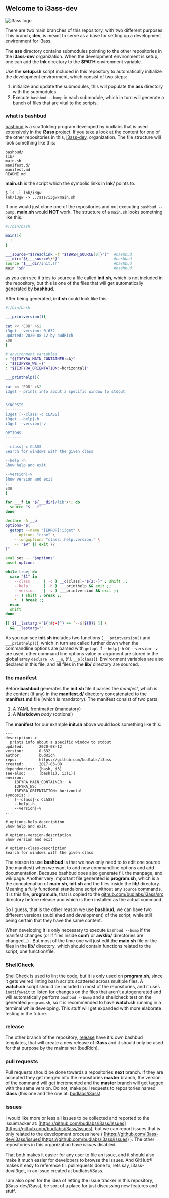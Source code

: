 ## Welcome to i3ass-dev

![i3ass logo](assets/i3ass-first-logo2021-05-26-300x200.png)

There are two main branches of this repository,
with two different purposes.
This branch, **dev**, 
is meant to serve as a base for setting up a development environment for i3ass. 

The **ass** directory contains submodules pointing to the other repositories in the **i3ass-dev** organization. 
When the development environment is setup, 
one can add the **lnk** directory to the **$PATH** environment variable.  

Use the **setup.sh** script included in this repository to automatically initialize the development environment,
which consist of two steps:  

1. initialize and update the submodules, this will populate the **ass** directory with the submodules.
2. Execute `bashbud --bump` in each submodule, which in turn will generate a bunch of files that are vital to the scripts.

### what is bashbud

[bashbud](https://github.com/budlabs/bashbud) is a scaffolding program developed by budlabs that is used extensively in the **i3ass** project.
If you take a look at the content for one of the other repositories in this,
[i3ass-dev](https://github.com/i3ass-dev), organization.
The file structure will look something like this:  

```
bashbud/
lib/
main.sh
manifest.d/
manifest.md
README.md
```

**main.sh** is the script which the symbolic links in **lnk/** points to. 

``` shell
$ ls -l lnk/i3gw
lnk/i3gw -> ../ass/i3gw/main.sh
```

If one would just clone one of the repositories and not executing `bashbud --bump`,
**main.sh** would **NOT** work. The structure of a `main.sh` looks something like this:  

``` bash
#!/bin/bash

main(){
  :
}

___source="$(readlink -f "${BASH_SOURCE[0]}")"  #bashbud
___dir="${___source%/*}"                        #bashbud
source "$___dir/init.sh"                        #bashbud
main "$@"                                       #bashbud
```

as you can see it tries to source a file called **init.sh**, which is not included in the repository, but this is one of the files that will get automatically generated by **bashbud**.

After being generated, **init.sh** could look like this:  
``` bash
#!/bin/bash

___printversion(){
  
cat << 'EOB' >&2
i3get - version: 0.632
updated: 2020-08-12 by budRich
EOB
}

# environment variables
: "${I3FYRA_MAIN_CONTAINER:=A}"
: "${I3FYRA_WS:=}"
: "${I3FYRA_ORIENTATION:=horizontal}"

___printhelp(){
  
cat << 'EOB' >&2
i3get - prints info about a specific window to stdout


SYNOPSIS
--------
i3get [--class|-c CLASS]     
i3get --help|-h
i3get --version|-v

OPTIONS
-------

--class|-c CLASS  
Search for windows with the given class

--help|-h  
Show help and exit.

--version|-v  
Show version and exit
...
EOB
}

for ___f in "${___dir}/lib"/*; do
  source "$___f"
done

declare -A __o
options="$(
  getopt --name "[ERROR]:i3get" \
    --options "c:hv" \
    --longoptions "class:,help,version," \
    -- "$@" || exit 77
)"

eval set -- "$options"
unset options

while true; do
  case "$1" in
    --class      | -c ) __o[class]="${2:-}" ; shift ;;
    --help       | -h ) ___printhelp && exit ;;
    --version    | -v ) ___printversion && exit ;;
    -- ) shift ; break ;;
    *  ) break ;;
  esac
  shift
done

[[ ${__lastarg:="${!#:-}"} =~ ^--$|${0}$ ]] \
  && __lastarg="" 
```

As you can see **init.sh** includes two functions (`___printversion()` and `___printhelp()`), which in turn are called further down when the commandline options are parsed with `getopt` if `--help|-h` or `--version|-v` are used, other command line options value or argument are stored in the global array `declare -A __o`, (f.i. `__o[class]`). Environment variables are also declared in this file, and all files in the **lib/** directory are sourced.  

### the manifest

Before **bashbud** generates the **init.sh** file it parses the *manifest*, which is the content (if any) in the **manifest.d/** directory concatenated to the **manifest.md** file (which is mandatory). The manifest consist of two parts:  

1. A [YAML](https://en.wikipedia.org/wiki/YAML) frontmatter (mandatory)
2. A **Markdown** *body* (optional)

The **manifest** for our example **init.sh** above would look something like this:  

```
---
description: >
  prints info about a specific window to stdout
updated:       2020-08-12
version:       0.632
author:        budRich
repo:          https://github.com/budlabs/i3ass
created:       2017-03-08
dependencies:  [bash, i3]
see-also:      [bash(1), i3(1)]
environ:
    I3FYRA_MAIN_CONTAINER:  A
    I3FYRA_WS:
    I3FYRA_ORIENTATION: horizontal
synopsis: |
    [--class|-c CLASS]      
    --help|-h
    --version|-v
...

# options-help-description
Show help and exit.

# options-version-description
Show version and exit

# options-class-description
Search for windows with the given class
```

The reason to use **bashbud** is that we now only need to to edit one source (the manifest) when we want to add new commandline options and add documentation. Because bashbud does also generate f.i. the manpage, and wikipage. Another very important file generated is **program.sh**, which is a the concatenation of **main.sh**, **init.sh** and the files inside the **lib/** directory. Meaning a fully functional standalone script without any `source` commands. It is this file, **program.sh**, that is copied to the [github.com/budlabs/i3ass/src](https://github.com/budlabs/i3ass/src) directory before release and which is then installed as the actual command.  

So I guess, that is the other reason we use **bashbud**, 
we can have two different versions (published and development) of the script, 
while still being certain that they have the same content.

When developing it is only necessary to execute `bashbud --bump` if the manifest changes (or if files inside **conf/** or **awklib/** directories are changed...) .
But most of the time one will just edit the **main.sh** file or the files in the **lib/** directory,
which should contain functions related to the script, one function/file.  

### ShellCheck

[ShellCheck](https://www.shellcheck.net/) is used to lint the code,
but it is only used on **program.sh**,
since it gets weired linting bash scripts scattered across multiple files.
A **watch.sh** script should be included in most of the repositories,
and it uses `inotifywait` to listen for changes on the files that aren't autogenerated and will automatically perform `bashbud --bump` and a shellcheck test on the generated `program.sh`, so it is recommended to have **watch.sh** running in a terminal while developing. This stuff will get expanded with more elaborate testing in the future.  

### release

The other branch of the repository, [release](https://github.com/i3ass-dev/i3ass/tree/release) have it's own bashbud templates, that will create a new release of **i3ass** and it should only be used for that purpose by the maintainer (budRich).  

### pull requests

Pull requests should be done towards a repositories **next** branch.
If they are accepted they get merged into the repositories **master** branch,
the version of the command will get incremented and the **master** branch will get tagged with the same version. Do not, make pull requests to repositories named **i3ass** (this one and the one at: [budlabs/i3ass](https://github.com/budlabs/i3ass)).

### issues

I would like more or less all issues to be collected and reported to the issuetracker at: [https://github.com/budlabs/i3ass/issues](https://github.com/budlabs/i3ass/issues), but we can report issues that is only related to the development process here ( [https://github.com/i3ass-dev/i3ass/issues](https://github.com/budlabs/i3ass/issues) ). The other repositories in this organization have *issues* disabled.  

That both makes it easier for any user to file an issue, and it should also make it much easier for developers to browse the issues. And GitHub® makes it easy to reference f.i. pullrequests done to, lets say, i3ass-dev/i3get, in an issue created at budlabs/i3ass.  

I am also open for the idea of letting the issue tracker in this repository, (i3ass-dev/i3ass), be sort of a place for just discussing new features and stuff.
